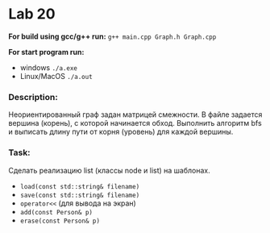 # Lab 20 

**For build using gcc/g++ run:** `g++ main.cpp Graph.h Graph.cpp`  

**For start program run:** 
* windows `./a.exe`  
* Linux/MacOS `./a.out`   

### Description: 
Неориентированный граф задан матрицей смежности. В файле задается вершина (корень), с которой начинается обход. Выполнить алгоритм bfs и выписать длину пути от корня (уровень) для каждой вершины.

### Task:   
Сделать реализацию list (классы node и list) на шаблонах.  
* `load(const std::string& filename)`
* `save(const std::string& filename)`
* `operator<<` (для вывода на экран)
* `add(const Person& p)`
* `erase(const Person& p)`






 


